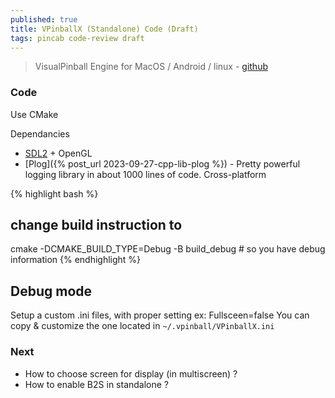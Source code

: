 ```yaml
---
published: true
title: VPinballX (Standalone) Code (Draft)
tags: pincab code-review draft
---
```

> VisualPinball Engine for MacOS / Android / linux - [github](https://github.com/vpinball/vpinball/tree/standalone/standalone)

### Code 
Use CMake

Dependancies
- [SDL2](https://www.libsdl.org/) + OpenGL
- [Plog]({% post_url 2023-09-27-cpp-lib-plog %}) - Pretty powerful logging library in about 1000 lines of code. Cross-platform

{% highlight bash %}
## change build instruction to
cmake -DCMAKE_BUILD_TYPE=Debug -B build_debug # so you have debug information
{% endhighlight %}

## Debug mode

Setup a custom .ini files, with proper setting ex: Fullsceen=false
You can copy & customize the one located in `~/.vpinball/VPinballX.ini`

### Next
- How to choose screen for display (in multiscreen) ?
- How to enable B2S in standalone ?
